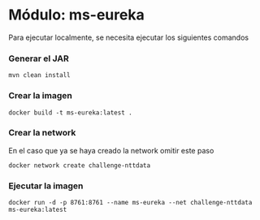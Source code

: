 # Módulo: ms-eureka
Para ejecutar localmente, se necesita ejecutar los siguientes comandos

### Generar el JAR

```
mvn clean install
```

### Crear la imagen

```
docker build -t ms-eureka:latest .
```

### Crear la network
En el caso que ya se haya creado la network omitir este paso

```
docker network create challenge-nttdata
```

### Ejecutar la imagen

```
docker run -d -p 8761:8761 --name ms-eureka --net challenge-nttdata ms-eureka:latest
```